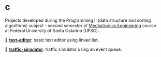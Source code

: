 # c

Projects developed during the Programming II (data structure and sorting algorithms) 
subject – second semester of [Mechatronics Engineering](https://mecatronica.ufsc.br/) 
course at Federal University of Santa Catarina (UFSC).

:page_with_curl: **[text-editor](https://github.com/jesuinovieira/c/tree/master/text-editor)**: 
basic text editor using linked list.

:traffic_light: **[traffic-simulator](https://github.com/jesuinovieira/c/tree/master/traffic-simulator)**: 
traffic simulator using an event queue.
